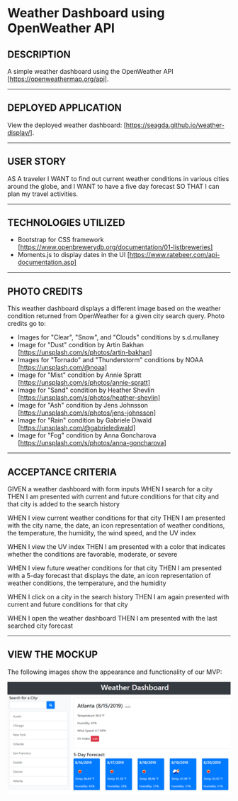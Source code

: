 # Weather Dashboard using OpenWeather API


## DESCRIPTION
A simple weather dashboard using the OpenWeather API  [https://openweathermap.org/api].

---------
## DEPLOYED APPLICATION
View the deployed weather dashboard:  [https://seagda.github.io/weather-display/].

---------
## USER STORY
AS A traveler
I WANT to find out current weather conditions in various cities around the globe, and
I WANT to have a five day forecast
SO THAT I can plan my travel activities.

---------
## TECHNOLOGIES UTILIZED 
* Bootstrap for CSS framework [https://www.openbrewerydb.org/documentation/01-listbreweries]
* Moments.js to display dates in the UI [https://www.ratebeer.com/api-documentation.asp]

---------
## PHOTO CREDITS
This weather dashboard displays a different image based on the weather condition returned from OpenWeather for a given city search query. Photo credits go to:
* Images for "Clear", "Snow", and "Clouds" conditions by s.d.mullaney
* Image for "Dust" condition by Artin Bakhan [https://unsplash.com/s/photos/artin-bakhan]
* Images for "Tornado" and "Thunderstorm" conditions by NOAA [https://unsplash.com/@noaa] 
* Image for "Mist" condition by Annie Spratt [https://unsplash.com/s/photos/annie-spratt]
* Image for "Sand" condition by Heather Shevlin [https://unsplash.com/s/photos/heather-shevlin]
* Image for "Ash" condition by Jens Johnsson [https://unsplash.com/s/photos/jens-johnsson]
* Image for "Rain" condition by Gabriele Diwald [https://unsplash.com/@gabrielediwald]
* Image for "Fog" condition by Anna Goncharova [https://unsplash.com/s/photos/anna-goncharova] 

---------
## ACCEPTANCE CRITERIA
GIVEN a weather dashboard with form inputs
WHEN I search for a city
THEN I am presented with current and future conditions for that city and that city is added to the search history

WHEN I view current weather conditions for that city
THEN I am presented with the city name, the date, an icon representation of weather conditions, the temperature, the humidity, the wind speed, and the UV index

WHEN I view the UV index
THEN I am presented with a color that indicates whether the conditions are favorable, moderate, or severe

WHEN I view future weather conditions for that city
THEN I am presented with a 5-day forecast that displays the date, an icon representation of weather conditions, the temperature, and the humidity

WHEN I click on a city in the search history
THEN I am again presented with current and future conditions for that city

WHEN I open the weather dashboard
THEN I am presented with the last searched city forecast

---------
## VIEW THE MOCKUP
The following images show the appearance and functionality of our MVP:

![Weather Dashboard demo](assets/img/06-server-side-apis-homework-demo.png)